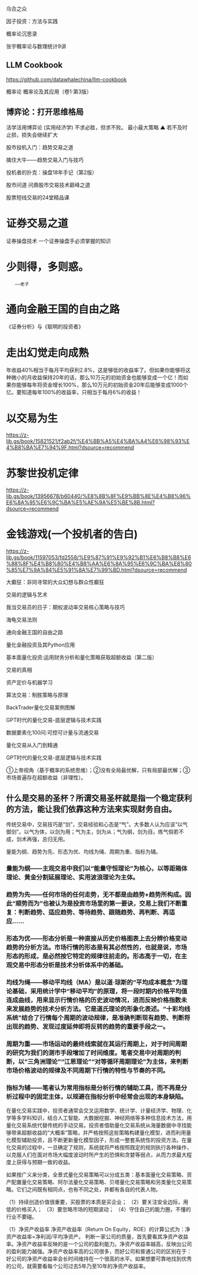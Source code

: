 乌合之众

因子投资：方法与实践

概率论沉思录

张宇概率论与数理统计9讲

## LLM Cookbook
https://github.com/datawhalechina/llm-cookbook

概率论
概率论及其应用（卷1·第3版）

## 博弈论：打开思维格局
活学活用博弈论 (实用经济学)
不求必胜，但求不败。
最小最大策略
▲ 若不及时止损，损失会继续扩大

股市投机入门：趋势交易之道

擒住大牛——趋势交易入门与技巧

投机者的扑克：操盘18年手记（第2版）

股市问道 问鼎股市交易技术巅峰之道

股票短线交易的24堂精品课

# 证券交易之道

证券操盘技术 一个证券操盘手必须掌握的知识

# 少则得，多则惑。
	　　——老子

# 通向金融王国的自由之路
《证券分析》与《聪明的投资者》
#  走出幻觉走向成熟
年收益40%相当于每月平均获利2.8%，这是够低的收益率了。但如果你能够将这种微小的月收益保持20年的话，那么10万元的初始资金也能够变成一个亿！而如果你能够每年将资金增长100%，那么10万元的初始资金20年后能够变成1000个亿。要知道每年100%的收益率，只相当于每月6%的收益！

# 以交易为生
https://z-lib.gs/book/15821521/f2ab2f/%E4%BB%A5%E4%BA%A4%E6%98%93%E4%B8%BA%E7%94%9F.html?dsource=recommend

# 苏黎世投机定律
https://z-lib.gs/book/13956678/b60440/%E8%8B%8F%E9%BB%8E%E4%B8%96%E6%8A%95%E6%9C%BA%E5%AE%9A%E5%BE%8B.html?dsource=recommend

# 金钱游戏(一个投机者的告白)
https://z-lib.gs/book/11597053/fd2558/%E9%87%91%E9%92%B1%E6%B8%B8%E6%88%8F%E4%B8%80%E4%B8%AA%E6%8A%95%E6%9C%BA%E8%80%85%E7%9A%84%E5%91%8A%E7%99%BD.html?dsource=recommend

大癫狂：非同寻常的大众幻想与群众性癫狂

交易的逻辑与艺术

我当交易员的日子：期权波动率交易核心策略与技巧

海龟交易法则

通向金融王国的自由之路

量化金融投资及其Python应用

基本面量化投资:运用财务分析和量化策略获取超额收益（第二版）

交易的真相

资产定价与机器学习

算法交易：制胜策略与原理

BackTrader量化交易案例图解

GPT时代的量化交易-底层逻辑与技术实践

数据要素化100问:可控可计量与流通交易

量化交易从入门到精通

GPT时代的量化交易-底层逻辑与技术实践

①上帝视角（基于概率的系统思维）；②没有全局最优解，只有局部最优解；③市场普遍存在超额收益（非理性）。

## 什么是交易的圣杯？所谓交易圣杯就是指一个稳定获利的方法，能让我们依靠这种方法来实现财务自由。
传统交易中，交易技巧是“剑”，交易经验和心态是“气”。大多数人认为应该“以气御剑”。以气为体，以剑为用；气为主，剑为从；气为纲，剑为目。练气倘若不成，剑术再强，总归无用。

量能为纲、趋势为先、形态为优、均线为绳、周期为重、指标为辅。

  ### 量能为纲——主观交易中我们以“能量守恒理论”为核心，以等距箱体理论、黄金分割延展理论、实用波浪理论为主体。

 ###  趋势为先——任何市场的任何走势，无不都是由趋势+趋势所构成。因此“顺势而为”也被认为是投资市场里的第一要诀，交易上我们不断重复：判断趋势、适应趋势、等待趋势、跟随趋势、再判断、再适应……

  ### 形态为优——形态分析是一种直接从历史价格图表上去分辨价格变动趋势的分析方法。市场行情的形态是有其必然性的，也就是说，市场形态的形成，是必然按它特定的规律往前走的。形态高于一切，在主观交易中形态分析是技术分析体系中的基础。

  ### 均线为绳——移动平均线（MA）是以道·琼斯的“平均成本概念”为理论基础，采用统计学中“移动平均”的原理，将一段时期内价格平均值连成曲线，用来显示行情价格的历史波动情况，进而反映价格指数未来发展趋势的技术分析方法。它是道氏理论的形象化表述。“十彩均线系统”结合了行情每个周期的波动规律，是准确判断现有趋势、判断将出现的趋势、发现过度延伸即将反转的趋势的重要手段之一。

 ### 周期为重——市场运动的最终线索就在其运行周期上，对于时间周期的研究为我们的测市手段增加了时间维度。笔者交易中对周期的判断，以“三角洲理论”“江恩理论”“对等循环周期理论”为主体，来判断市场价格波动的规律及不同周期下行情的特性与节奏的不同。

 ###  指标为辅——笔者认为常用指标是分析行情的辅助工具，而不再是分析过程中的固定主体，以规避在指标分析中经常会出现的本身缺陷。

在量化交易实践中，投资者通常会交叉运用数学、统计学、计量经济学、物理、化学等多学科知识，结合人工智能、大数据挖掘、神经网络等多种信息技术方法，用量化交易系统代替传统的手动交易。投资者借助量化交易系统从海量数据中寻找能够带来超额收益的“大概率”策略，并严格按照这些策略构建量化模型，进而利用量化模型辅助投资，且不断更新量化模型因子，形成一整套系统性的投资方法。在量化交易的过程中，一旦确定了规则，系统就将严格按照既定的规则执行各种操作，以克服人们在面对市场大幅度波动时所产生的恐惧和贪婪等弱点，从而力求最大程度上获得与预期一致的收益。

如果按广义来分类，全景式量化交易策略可以分成五类：基本面量化交易策略、资产配置量化交易策略、阿尔法量化交易策略、贝塔量化交易策略和另类量化交易策略。它们之间既有相同点，也有不同之处，并都有各自的代表人物。

（1）持续创造价值很重要，买股票的本质是买企业；
	（2）要关注安全边际，用低的价格买入；
	（3）要忽略市场的短期波动；
	（4）守住自己的能力圈，不懂的行业不要碰。


 （1）净资产收益率
	净资产收益率（Return On Equity，ROE）的计算公式为：净资产收益率=净利润/平均净资产。
	判断一家公司的质量，首先要看其净资产收益率。净资产收益率反映的是一个公司的盈利能力。净资产收益率越高，反映出公司的盈利能力越强。净资产收益率高的公司很多，而好公司和普通公司的区别在于：好公司的净资产收益率会长时间维持在一个很高的水平。如果想要可靠地找到优秀的公司，就需要看每个公司过去5年乃至10年的净资产收益率。
